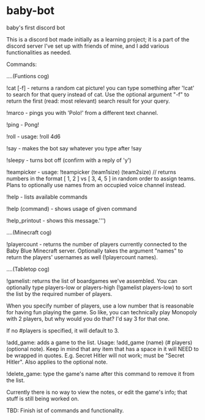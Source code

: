 # baby-bot
baby's first discord bot

This is a discord bot made initially as a learning project; it is a part of the discord server I've set up with friends of mine, and I add various functionalities as needed.

Commands:

....(Funtions cog)

!cat [-f] - returns a random cat picture! you can type something after '!cat' to search for that query instead of cat. Use the optional argument "-f" to return the first (read: most relevant) search result for your query.

!marco - pings you with 'Polo!' from a different text channel.

!ping - Pong!

!roll - usage: !roll 4d6

!say - makes the bot say whatever you type after !say

!sleepy - turns bot off (confirm with a reply of 'y')

!teampicker - usage: !teampicker (team1size) (team2size) // returns numbers in the format [ 1, 2 ] vs [ 3, 4, 5 ] in random order to assign teams. Plans to optionally use names from an occupied voice channel instead.

!help - lists available commands

!help (command) - shows usage of given command

!help_printout - shows this message.''')

....(Minecraft cog)

!playercount - returns the number of players currently connected to the Baby Blue Minecraft server. Optionally takes the argument "names" to return the players' usernames as well (!playercount names).

....(Tabletop cog)

!gamelist: returns the list of boardgames we've assembled.
You can optionally type players-low or players-high (!gamelist players-low) to sort the list by the required number of players.

  When you specify number of players, use a low number that is reasonable for having fun playing the game. So like, you can technically play Monopoly with 2 players, but why would you do that? I'd say 3 for that one.

  If no #players is specified, it will default to 3.

!add_game: adds a game to the list. Usage: !add_game (name) (# players) (optional note).
Keep in mind that any item that has a space in it will NEED to be wrapped in quotes. E.g. Secret Hitler will not work; must be "Secret Hitler". Also applies to the optional note.

!delete_game: type the game's name after this command to remove it from the list.

Currently there is no way to view the notes, or edit the game's info; that stuff is still being worked on.

TBD: Finish ist of commands and functionality.
